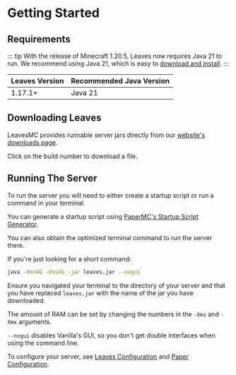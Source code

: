 # Getting Started

## Requirements

::: tip
With the release of Minecraft 1.20.5, Leaves now requires Java 21 to run. We recommend using Java 21, which is easy to [download and install](https://docs.papermc.io/misc/java-install).
:::

| Leaves Version | Recommended Java Version |
| -------------- | ------------------------ |
| 1.17.1+        | Java 21                  |

## Downloading Leaves

LeavesMC provides runnable server jars directly from our
[website's downloads page](https://leavesmc.org/downloads/leaves).

Click on the build number to download a file.

## Running The Server

To run the server you will need to either create a startup script or run a command in your terminal.

You can generate a startup script using [PaperMC's Startup Script Generator](https://docs.papermc.io/misc/tools/start-script-gen).

You can also obtain the optimized terminal command to run the server there.

If you're just looking for a short command:

```bash
java -Xmx4G -Xms4G -jar leaves.jar --nogui
```

Ensure you navigated your terminal to the directory of your server and that you have replaced `leaves.jar` with the name of the jar you have downloaded.

The amount of RAM can be set by changing the numbers in the `-Xms` and `-Xmx` arguments.

`--nogui` disables Vanilla's GUI, so you don't get double interfaces when using the command line.

To configure your server, see [Leaves Configuration](../reference/configuration)
and [Paper Configuration](https://docs.papermc.io/paper/reference/configuration).
